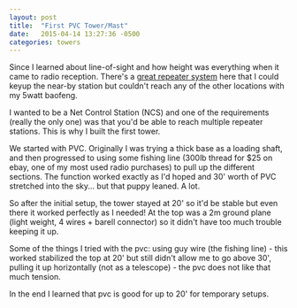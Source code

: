 ```yaml
---
layout: post
title:  "First PVC Tower/Mast"
date:   2015-04-14 13:27:36 -0500
categories: towers
---
```

Since I learned about line-of-sight and how height was everything when it came to radio reception. There's a [great repeater system](http://wp.ni4ce.org) here that I could keyup the near-by station but couldn't reach any of the other locations with my 5watt baofeng.

I wanted to be a Net Control Station (NCS) and one of the requirements (really the only one) was that you'd be able to reach multiple repeater stations. This is why I built the first tower.

We started with PVC. Originally I was trying a thick base as a loading shaft, and then progressed to using some fishing line (300lb thread for $25 on ebay, one of my most used radio purchases) to pull up the different sections. The function worked exactly as I'd hoped and 30' worth of PVC stretched into the sky... but that puppy leaned. A lot.

So after the initial setup, the tower stayed at 20' so it'd be stable but even there it worked perfectly as I needed! At the top was a 2m ground plane (light weight, 4 wires + barell connector) so it didn't have too much trouble keeping it up.

Some of the things I tried with the pvc: using guy wire (the fishing line) - this worked stabilized the top at 20' but still didn't allow me to go above 30', pulling it up horizontally (not as a telescope) - the pvc does not like that much tension.

In the end I learned that pvc is good for up to 20' for temporary setups.